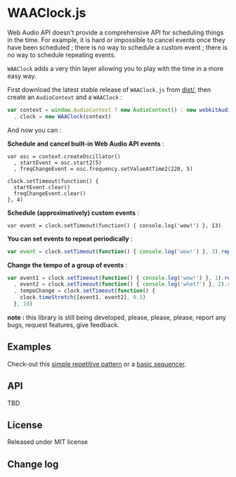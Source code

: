 WAAClock.js
=============

Web Audio API doesn't provide a comprehensive API for scheduling things in the time. For example, it is hard or impossible to cancel events once they have been scheduled ; there is no way to schedule a custom event ; there is no way to schedule repeating events.

`WAAClock` adds a very thin layer allowing you to play with the time in a more easy way.

First download the latest stable release of `WAAClock.js` from [dist/](https://github.com/sebpiq/WAAClock.js/tree/master/dist), then create an `AudioContext` and a `WAAClock` :

```javascript
var context = window.AudioContext ? new AudioContext() : new webkitAudioContext()
  , clock = new WAAClock(context)
```

And now you can :

**Schedule and cancel built-in Web Audio API events** :

```
var osc = context.createOscillator()
  , startEvent = osc.start2(5)
  , freqChangeEvent = osc.frequency.setValueAtTime2(220, 5)

clock.setTimeout(function() {
  startEvent.clear()
  freqChangeEvent.clear()
}, 4)
```

**Schedule (approximatively) custom events** :

```
var event = clock.setTimeout(function() { console.log('wow!') }, 13)
```

**You can set events to repeat periodically** :

```javascript
var event = clock.setTimeout(function() { console.log('wow!') }, 3).repeat(2)
```

**Change the tempo of a group of events** :

```javascript
var event1 = clock.setTimeout(function() { console.log('wow!') }, 1).repeat(2)
  , event2 = clock.setTimeout(function() { console.log('what?') }, 2).repeat(2)
  , tempoChange = clock.setTimeout(function() {
    clock.timeStretch([event1, event2], 0.5)
  }, 10)
```

**note :** this library is still being developed, please, please, please, report any bugs, request features, give feedback.

Examples
---------

Check-out this [simple repetitive pattern](http://sebpiq.github.io/WAAClock.js/tempoChange.html) or a [basic sequencer](http://sebpiq.github.io/WAAClock.js/beatSequence.html).

API
----

TBD

License
--------

Released under MIT license

Change log
-----------

